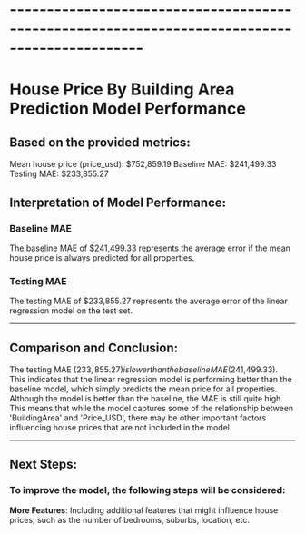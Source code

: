 # ----------------------------------------------------------------------------------------------
# House Price By Building Area Prediction Model Performance

## Based on the provided metrics:

Mean house price (price_usd): $752,859.19
Baseline MAE: $241,499.33
Testing MAE: $233,855.27

## Interpretation of Model Performance:

### **Baseline MAE**
The baseline MAE of $241,499.33 represents the average error if the mean house price is always
predicted for all properties.

### **Testing MAE**
The testing MAE of $233,855.27 represents the average error of the linear regression model on
the test set.

---

## Comparison and Conclusion:
The testing MAE ($233,855.27) is lower than the baseline MAE ($241,499.33). This indicates 
that the linear regression model is performing better than the baseline model, which simply
predicts the mean price for all properties.
Although the model is better than the baseline, the MAE is still quite high. This means that
while the model captures some of the relationship between 'BuildingArea' and 'Price_USD', there may
be other important factors influencing house prices that are not included in the model.

---

## Next Steps:

### To improve the model, the following steps will be considered:

**More Features**:
Including additional features that might influence house prices, such as the number of bedrooms,
suburbs, location, etc.